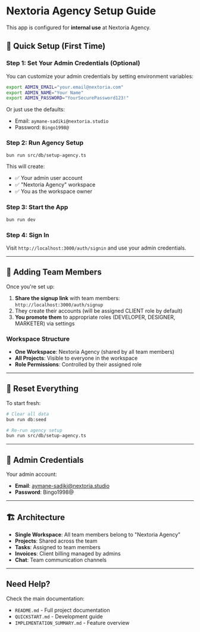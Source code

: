 # Nextoria Agency Setup Guide

This app is configured for **internal use** at Nextoria Agency.

## 🚀 Quick Setup (First Time)

### Step 1: Set Your Admin Credentials (Optional)

You can customize your admin credentials by setting environment variables:

```bash
export ADMIN_EMAIL="your.email@nextoria.com"
export ADMIN_NAME="Your Name"
export ADMIN_PASSWORD="YourSecurePassword123!"
```

Or just use the defaults:

- Email: `aymane-sadiki@nextoria.studio`
- Password: `Bingo1998@`

### Step 2: Run Agency Setup

```bash
bun run src/db/setup-agency.ts
```

This will create:

- ✅ Your admin user account
- ✅ "Nextoria Agency" workspace
- ✅ You as the workspace owner

### Step 3: Start the App

```bash
bun run dev
```

### Step 4: Sign In

Visit `http://localhost:3000/auth/signin` and use your admin credentials.

---

## 👥 Adding Team Members

Once you're set up:

1. **Share the signup link** with team members: `http://localhost:3000/auth/signup`
2. They create their accounts (will be assigned CLIENT role by default)
3. **You promote them** to appropriate roles (DEVELOPER, DESIGNER, MARKETER) via settings

### Workspace Structure

- **One Workspace**: Nextoria Agency (shared by all team members)
- **All Projects**: Visible to everyone in the workspace
- **Role Permissions**: Controlled by their assigned role

---

## 🔄 Reset Everything

To start fresh:

```bash
# Clear all data
bun run db:seed

# Re-run agency setup
bun run src/db/setup-agency.ts
```

---

## 📝 Admin Credentials

Your admin account:

- **Email**: aymane-sadiki@nextoria.studio
- **Password**: Bingo1998@

---

## 🏗️ Architecture

- **Single Workspace**: All team members belong to "Nextoria Agency"
- **Projects**: Shared across the team
- **Tasks**: Assigned to team members
- **Invoices**: Client billing managed by admins
- **Chat**: Team communication channels

---

## Need Help?

Check the main documentation:

- `README.md` - Full project documentation
- `QUICKSTART.md` - Development guide
- `IMPLEMENTATION_SUMMARY.md` - Feature overview
